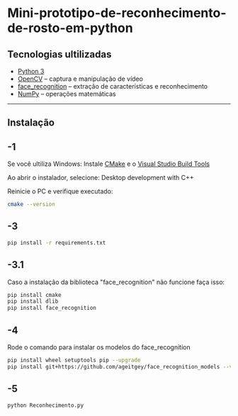 # Mini-prototipo-de-reconhecimento-de-rosto-em-python

## Tecnologias ultilizadas
- [Python 3](https://www.python.org/)  
- [OpenCV](https://opencv.org/) – captura e manipulação de vídeo  
- [face_recognition](https://github.com/ageitgey/face_recognition) – extração de características e reconhecimento  
- [NumPy](https://numpy.org/) – operações matemáticas

---

## Instalação

## -1
Se você ultiliza Windows:
Instale [CMake](https://cmake.org/download/) e o [Visual Studio Build Tools](https://visualstudio.microsoft.com/visual-cpp-build-tools/)

Ao abrir o instalador, selecione: Desktop development with C++

Reinicie o PC e verifique executado:
```bash
cmake --version
```
## -3
```bash
pip install -r requirements.txt
```
## -3.1
Caso a instalação da biblioteca "face_recognition" não funcione faça isso:
```bash
pip install cmake
pip install dlib
pip install face_recognition
```
## -4
Rode o comando para instalar os modelos do face_recognition
```bash
pip install wheel setuptools pip --upgrade
pip install git+https://github.com/ageitgey/face_recognition_models --verbos
```
## -5
```bash
python Reconhecimento.py
```
